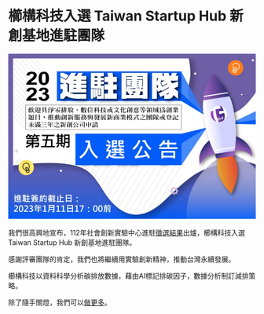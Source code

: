 # 櫛構科技入選 Taiwan Startup Hub 新創基地進駐團隊

![](../005-Files/Pasted%20image%2020221228162215.png)

我們很高興地宣布，112年社會創新實驗中心進駐[徵選結果](https://sme.moeasmea.gov.tw/startup/modules/news/detial.php?sId=1627)出爐，櫛構科技入選Taiwan Startup Hub 新創基地進駐團隊。

感謝評審團隊的肯定，我們也將繼續用實驗創新精神，推動台灣永續發展。

櫛構科技以資料科學分析碳排放數據，藉由AI標記排碳因子，數據分析制訂減排策略。

除了隨手關燈，我們可以[做更多](https://combogic.com/#contact)。 